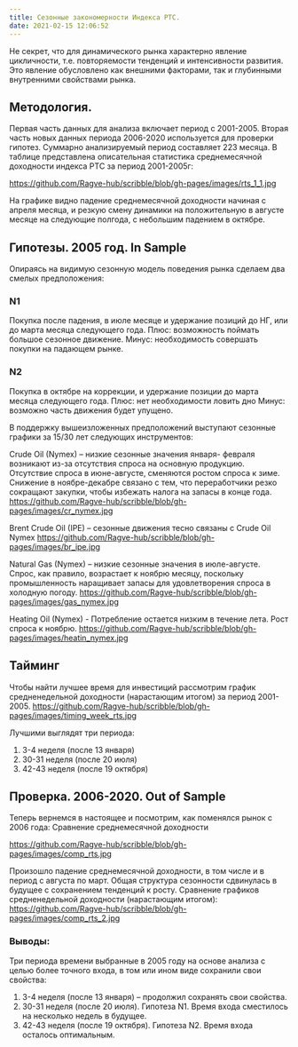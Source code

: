 ```yaml
---
title: Сезонные закономерности Индекса РТС.
date: 2021-02-15 12:06:52
---
```



Не секрет, что для динамического рынка характерно явление цикличности, т.е. повторяемости тенденций и интенсивности развития. Это явление обусловлено как внешними факторами, так и глубинными внутренними свойствами рынка.

## Методология.
Первая часть данных для анализа включает период с 2001-2005. Вторая часть новых данных периода 2006-2020 используется для проверки гипотез.
Суммарно анализируемый период составляет 223 месяца.
В таблице представлена описательная статистика среднемесячной доходности индекса РТС за период 2001-2005г:

https://github.com/Ragve-hub/scribble/blob/gh-pages/images/rts_1_1.jpg

На графике видно падение среднемесячной доходности начиная с апреля месяца, и резкую смену динамики на положительную в августе месяце на следующие полгода, с небольшим падением в октябре.

## Гипотезы. 2005 год. In Sample

Опираясь на видимую сезонную модель поведения рынка сделаем два смелых предположения:
### N1
Покупка после падения, в июле месяце и удержание позиций до НГ, или до марта месяца следующего года.
Плюс: возможность поймать большое сезонное движение.
Минус: необходимость совершать покупки на падающем рынке.
### N2
Покупка в октябре на коррекции, и удержание позиции до марта месяца следующего года.
Плюс: нет необходимости ловить дно
Минус: возможно часть движения будет упущено.

В поддержку вышеизложенных предположений выступают сезонные графики за 15/30 лет следующих инструментов:

Crude Oil (Nymex) – низкие сезонные значения января- февраля возникают из-за отсутствия спроса на основную продукцию. Отсутствие спроса в июне-августе, сменяются ростом спроса к зиме. Снижение в ноябре-декабре связано с тем, что переработчики резко сокращают закупки, чтобы избежать налога на запасы в конце года.
https://github.com/Ragve-hub/scribble/blob/gh-pages/images/cr_nymex.jpg

Brent Crude Oil (IPE) – сезонные движения тесно связаны с Crude Oil Nymex
https://github.com/Ragve-hub/scribble/blob/gh-pages/images/br_ipe.jpg

Natural Gas (Nymex) – низкие сезонные значения в июле-августе. Спрос, как правило, возрастает к ноябрю месяцу, поскольку промышленность наращивает запасы для удовлетворения спроса в холодную погоду.
https://github.com/Ragve-hub/scribble/blob/gh-pages/images/gas_nymex.jpg

Heating Oil (Nymex) - Потребление остается низким в течение лета. Рост спроса к ноябрю.
https://github.com/Ragve-hub/scribble/blob/gh-pages/images/heatin_nymex.jpg


## Тайминг
Чтобы найти лучшее время для инвестиций рассмотрим график средненедельной доходности (нарастающим итогом) за период 2001-2005.
https://github.com/Ragve-hub/scribble/blob/gh-pages/images/timing_week_rts.jpg

Лучшими выглядят три периода:
1) 3-4 неделя (после 13 января)
2) 30-31 неделя (после 20 июля)
3) 42-43 неделя (после 19 октября)

## Проверка. 2006-2020. Out of Sample
Теперь вернемся в настоящее и посмотрим, как поменялся рынок с 2006 года:
Сравнение среднемесячной доходности

https://github.com/Ragve-hub/scribble/blob/gh-pages/images/comp_rts.jpg

Произошло падение среднемесячной доходности, в том числе и в период с августа по март. Общая структура сезонности сдвинулась в будущее с сохранением тенденций к росту.
Сравнение графиков средненедельной доходности (нарастающим итогом):
https://github.com/Ragve-hub/scribble/blob/gh-pages/images/comp_rts_2.jpg


### Выводы:
Три периода времени выбранные в 2005 году на основе анализа c целью более точного входа, в том или ином виде сохранили свои свойства:
1) 3-4 неделя (после 13 января) – продолжил сохранять свои свойства.
2) 30-31 неделя (после 20 июля). Гипотеза N1.
Время входа сместилось на несколько недель в будущее.
3) 42-43 неделя (после 19 октября). Гипотеза N2.
Время входа осталось оптимальным.







